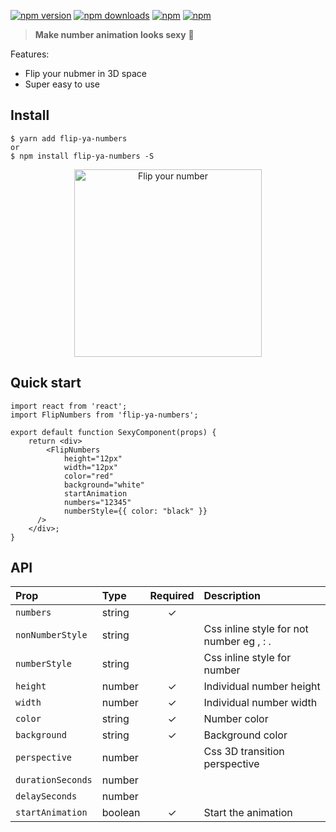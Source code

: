 [![npm version](https://img.shields.io/npm/v/flip-ya-numbers.svg?style=flat-square)](https://www.npmjs.com/package/flip-ya-numbers)
[![npm downloads](https://img.shields.io/npm/dm/flip-ya-numbers.svg?style=flat-square)](https://www.npmjs.com/package/flip-ya-numbers)
[![npm](https://img.shields.io/npm/dt/flip-ya-numbers.svg?style=flat-square)](https://www.npmjs.com/package/flip-ya-numbers)
[![npm](https://img.shields.io/npm/l/flip-ya-numbers.svg?style=flat-square)](https://www.npmjs.com/package/flip-ya-numbers)

> **Make number animation looks sexy** :clap:

Features:

* Flip your nubmer in 3D space
* Super easy to use

## Install

    $ yarn add flip-ya-numbers
    or
    $ npm install flip-ya-numbers -S


<p align="center">
    <img width="300" src="https://raw.githubusercontent.com/bluebill1049/flip-ya-numbers/master/flip-ya-numbers.gif" alt="Flip your number" />
</p>


## Quick start

    import react from 'react';
    import FlipNumbers from 'flip-ya-numbers';

    export default function SexyComponent(props) {
        return <div>
            <FlipNumbers
                height="12px"
                width="12px"
                color="red"
                background="white"
                startAnimation
                numbers="12345"
                numberStyle={{ color: "black" }}
          />
        </div>;
    }

## API

| Prop                  | Type     | Required | Description                                                                            |
| :-------------------- | :------- | :------: | :------------------------------------------------------------------------------------- |
| `numbers`      | string  |    ✓     |                                  |
| `nonNumberStyle`            | string    |          | Css inline style for not number eg , : . |
| `numberStyle`            | string    |          | Css inline style for number |
| `height`              | number |    ✓      | Individual number height |
| `width`              | number |    ✓      | Individual number width |
| `color`              | string |     ✓     | Number color |
| `background`              | string |    ✓      | Background color |
| `perspective`              | number |          | Css 3D transition perspective |
| `durationSeconds`              | number |          |  |
| `delaySeconds`              | number |          |  |
| `startAnimation`              | boolean |     ✓     | Start the animation |
